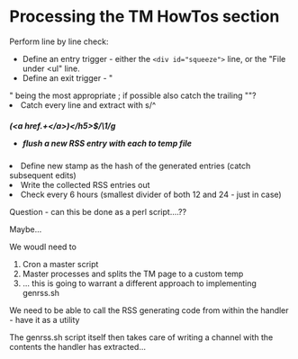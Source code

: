 # Processing the TM HowTos section

Perform line by line check:

* Define an entry trigger - either the `<div id="squeeze">` line, or the "File under <ul" line.
* Define an exit trigger - "</ul>" being the most appropriate ; if possible also catch the trailing "</div>"?
* Catch every line and extract with s/^<h5>(<a href.+<\/a>)<\/h5>$/\1/g
	* flush a new RSS entry with each to temp file
* Define new stamp as the hash of the generated entries (catch subsequent edits)
* Write the collected RSS entries out
* Check every 6 hours (smallest divider of both 12 and 24 - just in case)

Question - can this be done as a perl script....??

Maybe...

We woudl need to

1. Cron a master script
2. Master processes and splits the TM page to a custom temp
3. ... this is going to warrant a different approach to implementing genrss.sh

We need to be able to call the RSS generating code from within the handler - have it as a utility

The genrss.sh script itself then takes care of writing a channel with the contents the handler has extracted...
